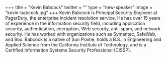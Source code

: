 +++
title = "Kevin Babcock"
twitter = ""
type = "new-speaker"
image = "kevin-babcock.jpg"
+++
Kevin Babcock is Principal Security Engineer at PagerDuty, the enterprise incident resolution service. He has over 15 years of experience in the information security field, including application security, authentication, encryption, Web security, anti-spam, and network security. He has worked with organizations such as Symantec, SafeWeb, and Box. Babcock is a native of Sun Prairie, holds a B.S. in Engineering and Applied Science from the California Institute of Technology, and is a Certified Information Systems Security Professional (CISSP).